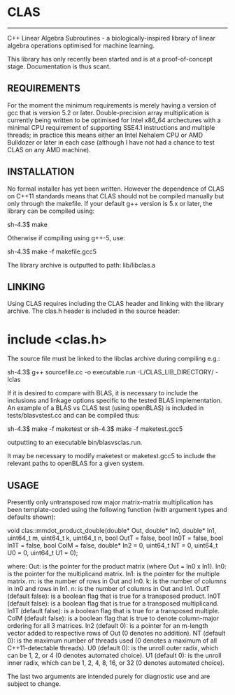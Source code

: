 # CLAS
------
C++ Linear Algebra Subroutines - a biologically-inspired library of linear algebra operations optimised for machine
learning.

This library has only recently been started and is at a proof-of-concept stage. Documentation is thus scant.

REQUIREMENTS
------------
For the moment the minimum requirements is merely having a version of gcc that is version 5.2 or later. Double-precision
array multiplication is currently being written to be optimised for Intel x86_64 archectures with a minimal CPU
requirement of supporting SSE4.1 instructions and multiple threads; in practice this means either an Intel Nehalem CPU
or AMD Bulldozer or later in each case (although I have not had a chance to test CLAS on any AMD machine).

INSTALLATION
------------
No formal installer has yet been written. However the dependence of CLAS on C++11 standards means that CLAS should not
be compiled manually but only through the makefile. If your default g++ version is 5.x or later, the library can be
compiled using:

sh-4.3$ make 

Otherwise if compiling using g++-5, use:

sh-4.3$ make -f makefile.gcc5 

The library archive is outputted to path: lib/libclas.a

LINKING
-------
Using CLAS requires including the CLAS header and linking with the library archive. The clas.h header is included in the
source header:

# include <clas.h>

The source file must be linked to the libclas archive during compiling e.g.: 

sh-4.3$ g++ sourcefile.cc -o executable.run -L/CLAS_LIB_DIRECTORY/ -lclas

If it is desired to compare with BLAS, it is necessary to include the inclusions and linkage options specific to the
tested BLAS implementation. An example of a BLAS vs CLAS test (using openBLAS) is included in tests/blasvstest.cc and
can be compiled thus:

sh-4.3$ make -f maketest
or
sh-4.3$ make -f maketest.gcc5

outputting to an executable bin/blasvsclas.run.

It may be necessary to modify maketest or maketest.gcc5 to include the relevant paths to openBLAS for a given system.

USAGE
-----
Presently only untransposed row major matrix-matrix multiplication has been template-coded using the following function
(with argument types and defaults shown):

void clas::mmdot_product_double(double* Out, double* In0, double* In1, uint64_t m, uint64_t k, uint64_t n,
	bool OutT = false, bool In0T = false, bool In1T = false, bool ColM = false, 
	double* In2 = 0, uint64_t NT = 0, uint64_t U0 = 0, uint64_t U1 = 0);

where:
	Out: is the pointer for the product matrix (where Out = In0 x In1).
	In0: is the pointer for the multiplicand matrix.
	In1: is the pointer for the multiple matrix.
	m: is the number of rows in Out and In0.
	k: is the number of columns in In0 and rows in In1.
	n: is the number of columns in Out and In1.
	OutT (default false): is a boolean flag that is true for a transposed product.
	In0T (default false): is a boolean flag that is true for a transposed multiplicand.
	In1T (default false): is a boolean flag that is true for a transposed multiple.
	ColM (default false): is a boolean flag that is true to denote column-major ordering for all 3 matrices.
	In2 (default 0): is a pointer for an m-length vector added to respective rows of Out (0 denotes no addition).
	NT (default 0): is the maximum number of threads used (0 denotes a maximum of all C++11-detectable threads).
	U0 (default 0): is the unroll outer radix, which can be 1, 2, or 4 (0 denotes automated choice).
	U1 (default 0): is the unroll inner radix, which can be 1, 2, 4, 8, 16, or 32 (0 denotes automated choice).

The last two arguments are intended purely for diagnostic use and are subject to change.

